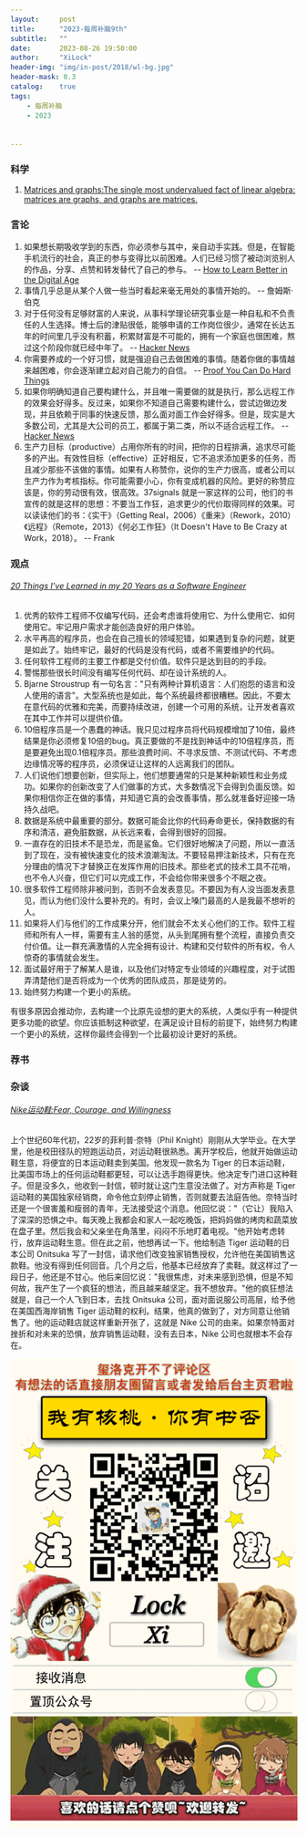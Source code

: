 ```yaml
---
layout:     post
title:      "2023-每周补脑9th"
subtitle:   ""
date:       2023-08-26 19:50:00
author:     "XiLock"
header-img: "img/in-post/2018/wl-bg.jpg"
header-mask: 0.3
catalog:    true
tags:
    - 每周补脑
    - 2023


---
```


### 科学
1. [Matrices and graphs:The single most undervalued fact of linear algebra: matrices are graphs, and graphs are matrices.](https://thepalindrome.org/p/matrices-and-graphs)

### 言论
1. 如果想长期吸收学到的东西，你必须参与其中，亲自动手实践。但是，在智能手机流行的社会，真正的参与变得比以前困难。人们已经习惯了被动浏览别人的作品，分享、点赞和转发替代了自己的参与。 -- [How to Learn Better in the Digital Age](https://giansegato.com/essays/edutainment-is-not-learning)
1. 事情几乎总是从某个人做一些当时看起来毫无用处的事情开始的。 -- 詹姆斯·伯克
1. 对于任何没有足够财富的人来说，从事科学理论研究事业是一种自私和不负责任的人生选择。博士后的津贴很低，能够申请的工作岗位很少，通常在长达五年的时间里几乎没有积蓄，积累财富是不可能的，拥有一个家庭也很困难，熬过这个阶段你就已经中年了。 -- [Hacker News](https://news.ycombinator.com/item?id=35778537)
1. 你需要养成的一个好习惯，就是强迫自己去做困难的事情。随着你做的事情越来越困难，你会逐渐建立起对自己能力的自信。 -- [Proof You Can Do Hard Things](https://blog.nateliason.com/p/proof-you-can-do-hard-things)
1. 如果你明确知道自己要构建什么，并且唯一需要做的就是执行，那么远程工作的效果会好得多。反过来，如果你不知道自己需要构建什么，尝试边做边发现，并且依赖于同事的快速反馈，那么面对面工作会好得多。但是，现实是大多数公司，尤其是大公司的员工，都属于第二类，所以不适合远程工作。 -- [Hacker News](https://news.ycombinator.com/item?id=36251536)
1. 生产力目标（productive）占用你所有的时间，把你的日程排满，追求尽可能多的产出。有效性目标（effective）正好相反，它不追求添加更多的任务，而且减少那些不该做的事情。如果有人称赞你，说你的生产力很高，或者公司以生产力作为考核指标。你可能需要小心，你有变成机器的风险。更好的称赞应该是，你的劳动很有效，很高效。37signals 就是一家这样的公司，他们的书宣传的就是这样的思想：不要当工作狂，追求更少的代价取得同样的效果。可以读读他们的书：《实干》（Getting Real，2006）《重来》（Rework，2010）《远程》（Remote，2013）《何必工作狂》（It Doesn't Have to Be Crazy at Work，2018）。 -- Frank

  
### 观点
###### [20 Things I’ve Learned in my 20 Years as a Software Engineer](https://www.simplethread.com/20-things-ive-learned-in-my-20-years-as-a-software-engineer/)
1. 优秀的软件工程师不仅编写代码，还会考虑谁将使用它、为什么使用它、如何使用它。牢记用户需求才能创造良好的用户体验。
2. 水平再高的程序员，也会在自己擅长的领域犯错，如果遇到复杂的问题，就更是如此了。始终牢记，最好的代码是没有代码，或者不需要维护的代码。
3. 任何软件工程师的主要工作都是交付价值。软件只是达到目的的手段。
4. 警惕那些很长时间没有编写任何代码、却在设计系统的人。
5. Bjarne Stroustrup 有一句名言："只有两种计算机语言：人们抱怨的语言和没人使用的语言"。大型系统也是如此，每个系统最终都很糟糕。因此，不要太在意代码的优雅和完美，而要持续改进，创建一个可用的系统，让开发者喜欢在其中工作并可以提供价值。
6. 10倍程序员是一个愚蠢的神话。我只见过程序员将代码规模增加了10倍，最终结果是你必须修复10倍的bug。真正要做的不是找到神话中的10倍程序员，而是要避免出现0.1倍程序员。那些浪费时间、不寻求反馈、不测试代码、不考虑边缘情况等的程序员，必须保证让这样的人远离我们的团队。
7. 人们说他们想要创新，但实际上，他们想要通常的只是某种新颖性和业务成功。如果你的创新改变了人们做事的方式，大多数情况下会得到负面反馈。如果你相信你正在做的事情，并知道它真的会改善事情，那么就准备好迎接一场持久战吧。
8. 数据是系统中最重要的部分。数据可能会比你的代码寿命更长，保持数据的有序和清洁，避免脏数据，从长远来看，会得到很好的回报。
9. 一直存在的旧技术不是恐龙，而是鲨鱼。它们很好地解决了问题，所以一直活到了现在，没有被快速变化的技术浪潮淘汰。不要轻易押注新技术，只有在充分理由的情况下才替换正在发挥作用的旧技术。那些老式的技术工具不花哨，也不令人兴奋，但它们可以完成工作，不会给你带来很多个不眠之夜。
10. 很多软件工程师除非被问到，否则不会发表意见。不要因为有人没当面发表意见，而认为他们没什么要补充的。有时，会议上嗓门最高的人是我最不想听的人。
11. 如果将人们与他们的工作成果分开，他们就会不太关心他们的工作。软件工程师和所有人一样，需要有主人翁的感觉，从头到尾拥有整个流程，直接负责交付价值。让一群充满激情的人完全拥有设计、构建和交付软件的所有权，令人惊奇的事情就会发生。
12. 面试最好用于了解某人是谁，以及他们对特定专业领域的兴趣程度，对于试图弄清楚他们是否将成为一个优秀的团队成员，那是徒劳的。
13. 始终努力构建一个更小的系统。

有很多原因会推动你，去构建一个比原先设想的更大的系统，人类似乎有一种提供更多功能的欲望。你应该抵制这种欲望，在满足设计目标的前提下，始终努力构建一个更小的系统，这样你最终会得到一个比最初设计更好的系统。


### 荐书


### 杂谈
###### [Nike运动鞋:Fear, Courage, and Willingness](https://every.to/superorganizers/fear-courage-and-willingness)
上个世纪60年代初，22岁的菲利普·奈特（Phil Knight）刚刚从大学毕业。在大学里，他是校田径队的短跑运动员，对运动鞋很熟悉。离开学校后，他就开始做运动鞋生意，将便宜的日本运动鞋卖到美国。他发现一款​​名为 Tiger 的日本运动鞋，比美国市场上的任何运动鞋都更轻，可以让选手跑得更快。他决定专门进口这种鞋子。但是没多久，他收到一封信，顿时就让这门生意没法做了。对方声称是 Tiger 运动鞋的美国独家经销商，命令他立刻停止销售，否则就要去法庭告他。奈特当时还是一个很害羞和瘦弱的青年，无法接受这个消息。他回忆说："（它让）我陷入了深深的恐惧之中。每天晚上我都会和家人一起吃晚饭，把妈妈做的烤肉和蔬菜放在盘子里。然后我会和父亲坐在角落里，闷闷不乐地盯着电视。"他开始考虑转行，放弃运动鞋生意。但在此之前，他想再试一下。他给制造 Tiger 运动鞋的日本公司 Onitsuka 写了一封信，请求他们改变独家销售授权，允许他在美国销售这款鞋。他没有得到任何回音。几个月之后，他基本已经放弃了卖鞋。就这样过了一段日子，他还是不甘心。他后来回忆说："我很焦虑，对未来感到恐惧，但是不知何故，我产生了一个疯狂的想法，而且越来越坚定。我不想放弃。"他的疯狂想法就是，自己一个人飞到日本，去找 Onitsuka 公司，面对面说服公司高层，给予他在美国西海岸销售 Tiger 运动鞋的权利。结果，他真的做到了，对方同意让他销售了。他的运动鞋店就这样重新开张了，这就是 Nike 公司的由来。如果奈特面对挫折和对未来的恐惧，放弃销售运动鞋，没有去日本，Nike 公司也就根本不会存在。


![](/img/wc-tail.GIF)
